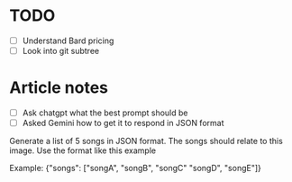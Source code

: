 # TODO

- [ ] Understand Bard pricing
- [ ] Look into git subtree

# Article notes

- [ ] Ask chatgpt what the best prompt should be
- [ ] Asked Gemini how to get it to respond in JSON format

Generate a list of 5 songs in JSON format. The songs should relate to this image. Use the format like this example

Example:
{"songs": ["songA", "songB", "songC" "songD", "songE"]}
